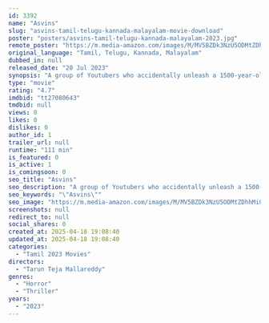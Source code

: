 ```yaml
---
id: 3392
name: "Asvins"
slug: "asvins-tamil-telugu-kannada-malayalam-movie-download"
poster: "posters/asvins-tamil-telugu-kannada-malayalam-2023.jpg"
remote_poster: "https://m.media-amazon.com/images/M/MV5BZDk3NzU5ODMtZDhhMi00OWMwLWFkMzQtNzFmMjIwMGIxNzMwXkEyXkFqcGdeQXVyMTQ3Mzk2MDg4._V1_SX300.jpg"
original_language: "Tamil, Telugu, Kannada, Malayalam"
dubbed_in: null
released_date: "20 Jul 2023"
synopsis: "A group of Youtubers who accidentally unleash a 1500-year-old evil that crosses over from the realm of darkness to the human world."
type: "movie"
rating: "4.7"
imdbid: "tt27080643"
tmdbid: null
views: 0
likes: 0
dislikes: 0
author_id: 1
trailer_url: null
runtime: "111 min"
is_featured: 0
is_active: 1
is_comingsoon: 0
seo_title: "Asvins"
seo_description: "A group of Youtubers who accidentally unleash a 1500-year-old evil that crosses over from the realm of darkness to the human world."
seo_keywords: "\"Asvins\""
seo_image: "https://m.media-amazon.com/images/M/MV5BZDk3NzU5ODMtZDhhMi00OWMwLWFkMzQtNzFmMjIwMGIxNzMwXkEyXkFqcGdeQXVyMTQ3Mzk2MDg4._V1_SX300.jpg"
screenshots: null
redirect_to: null
social_shares: 0
created_at: 2025-04-18 19:08:40
updated_at: 2025-04-18 19:08:40
categories:
  - "Tamil 2023 Movies"
directors:
  - "Tarun Teja Mallareddy"
genres:
  - "Horror"
  - "Thriller"
years:
  - "2023"
---
```

